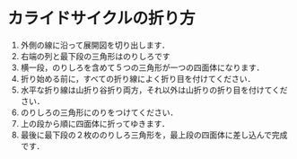 # カライドサイクルの折り方

1. 外側の線に沿って展開図を切り出します．
2. 右端の列と最下段の三角形はのりしろです
3. 横一段，のりしろを含めて５つの三角形が一つの四面体になります．
4. 折り始める前に，すべての折り線によく折り目を付けてください．
5. 水平な折り線は山折り谷折り両方，それ以外は山折りの折り目を付けてください．
6. のりしろの三角形にのりをつけてください．
7. 上の段から順に四面体に折ってゆきます．
8. 最後に最下段の２枚ののりしろ三角形を，最上段の四面体に差し込んで完成です．
